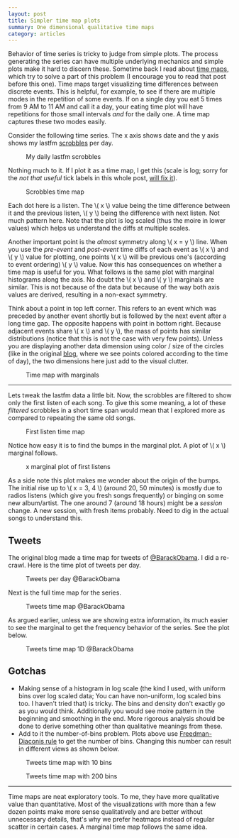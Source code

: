 ```yaml
---
layout: post
title: Simpler time map plots
summary: One dimensional qualitative time maps
category: articles
---
```


<span class="dropcap">B</span>ehavior of time series is tricky to judge from
simple plots. The process generating the series can have multiple underlying
mechanics and simple plots make it hard to discern these. Sometime back I read
about
[time maps](https://districtdatalabs.silvrback.com/time-maps-visualizing-discrete-events-across-many-timescales),
which try to solve a part of this problem (I encourage you to read that post
before this one). Time maps target visualizing time differences between discrete
events. This is helpful, for example, to see if there are multiple modes in the
repetition of some events. If on a single day you eat 5 times from 9 AM to 11 AM
and call it a day, your eating time plot will have repetitions for those small
intervals *and* for the daily one. A time map captures these two modes easily.

Consider the following time series. The x axis shows date and the y axis shows
my lastfm [scrobbles](https://www.last.fm/user/abhinavtushar) per day.

<figure>
<div id="counts-lfm"></div>
<figcaption>My daily lastfm scrobbles</figcaption>
</figure>

Nothing much to it. If I plot it as a time map, I get this (scale is log; sorry
for the *not that useful* tick labels in this whole post,
[will fix it](https://github.com/lepisma/tufte.js/issues/21)).

<figure>
<div id="diffs-lfm-vanilla"></div>
<figcaption>Scrobbles time map</figcaption>
</figure>

Each dot here is a listen. The \\( x \\) value being the time difference between
it and the previous listen, \\( y \\) being the difference with next listen. Not
much pattern here. Note that the plot is log scaled (thus the moire in lower
values) which helps us understand the diffs at multiple scales.

Another important point is the *almost* symmetry along \\( x = y \\) line. When
you use the *pre-event* and *post-event* time diffs of each event as \\( x \\)
and \\( y \\) value for plotting, one points \\( x \\) will be previous one's
(according to event ordering) \\( y \\) value. Now this has consequences on
whether a time map is useful for you. What follows is the same plot with
marginal histograms along the axis. No doubt the \\( x \\) and \\( y \\)
marginals are similar. This is not because of the data but because of the way
both axis values are derived, resulting in a non-exact symmetry.

Think about a point in top left corner. This refers to an event which was
preceded by another event shortly but is followed by the next event after a long
time gap. The opposite happens with point in bottom right. Because adjacent
events share \\( x \\) and \\( y \\), the mass of points has similar
distributions (notice that this is not the case with very few points). Unless
you are displaying another data dimension using color / size of the circles
(like in the original
[blog](https://districtdatalabs.silvrback.com/time-maps-visualizing-discrete-events-across-many-timescales),
where we see points colored according to the time of day), the two dimensions
here just add to the visual clutter.

<figure>
<div id="diffs-lfm"></div>
<figcaption>Time map with marginals</figcaption>
</figure>

---

Lets tweak the lastfm data a little bit. Now, the scrobbles are filtered to show
only the first listen of each song. To give this some meaning, a lot of these
*filtered* scrobbles in a short time span would mean that I explored more as
compared to repeating the same old songs.

<figure>
<div id="diffs-lfm-dd"></div>
<figcaption>First listen time map</figcaption>
</figure>

Notice how easy it is to find the bumps in the marginal plot. A plot of \\( x
\\) marginal follows.

<figure>
<div id="dd-hist"></div>
<figcaption>x marginal plot of first listens</figcaption>
</figure>

As a side note this plot makes me wonder about the origin of the bumps. The
initial rise up to \\( x = 3, 4 \\) (around 20, 50 minutes) is mostly due to
radios listens (which give you fresh songs frequently) or binging on some new
album/artist. The one around 7 (around 18 hours) might be a *session* change. A
new session, with fresh items probably. Need to dig in the actual songs to
understand this.

## Tweets

The original blog made a time map for tweets
of [@BarackObama](https://twitter.com/BarackObama). I did a re-crawl. Here is
the time plot of tweets per day.

<figure>
<div id="counts-tw"></div>
<figcaption>Tweets per day @BarackObama</figcaption>
</figure>

Next is the full time map for the series.

<figure>
<div id="diffs-tw"></div>
<figcaption>Tweets time map @BarackObama</figcaption>
</figure>

As argued earlier, unless we are showing extra information, its much easier to
see the marginal to get the frequency behavior of the series. See the plot
below.

<figure>
<div id="tw-hist"></div>
<figcaption>Tweets time map 1D @BarackObama</figcaption>
</figure>

## Gotchas

- Making sense of a histogram in log scale (the kind I used, with uniform bins
  over log scaled data; You can have non-uniform, log scaled bins too. I haven't
  tried that) is tricky. The bins and density don't exactly go as you would
  think. Additionally you would see moire pattern in the beginning and smoothing
  in the end. More rigorous analysis should be done to derive something other
  than qualitative meanings from these.
- Add to it the number-of-bins problem. Plots above
  use
  [Freedman-Diaconis rule](https://en.wikipedia.org/wiki/Freedman%E2%80%93Diaconis_rule) to
  get the number of bins. Changing this number can result in different views
  as shown below.

<figure>
<div id="tw-hist-less"></div>
<figcaption>Tweets time map with 10 bins</figcaption>
</figure>

<figure>
<div id="tw-hist-more"></div>
<figcaption>Tweets time map with 200 bins</figcaption>
</figure>

---

Time maps are neat exploratory tools. To me, they have more qualitative value
than quantitative. Most of the visualizations with more than a few dozen points
make more sense qualitatively and are better without unnecessary details, that's
why we prefer heatmaps instead of regular scatter in certain cases. A marginal
time map follows the same idea.

<script src="https://d3js.org/d3.v4.min.js"></script>
<script src="/scripts/posts/time-maps/tufte.min.js"></script>
<script src="/scripts/posts/time-maps/script.js"></script
